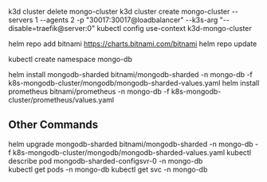 k3d cluster delete  mongo-cluster
k3d cluster create mongo-cluster --servers 1 --agents 2 -p "30017:30017@loadbalancer" --k3s-arg "--disable=traefik@server:0"
kubectl config use-context k3d-mongo-cluster

helm repo add bitnami https://charts.bitnami.com/bitnami
helm repo update

kubectl create namespace mongo-db

helm install mongodb-sharded bitnami/mongodb-sharded -n mongo-db -f k8s-mongodb-cluster/mongodb/mongodb-sharded-values.yaml
helm install prometheus bitnami/prometheus -n mongo-db -f k8s-mongodb-cluster/prometheus/values.yaml


Other Commands
---------------
helm upgrade mongodb-sharded bitnami/mongodb-sharded -n mongo-db -f k8s-mongodb-cluster/mongodb/mongodb-sharded-values.yaml
kubectl describe pod mongodb-sharded-configsvr-0 -n mongo-db  
kubectl get pods -n mongo-db
kubectl get svc -n mongo-db